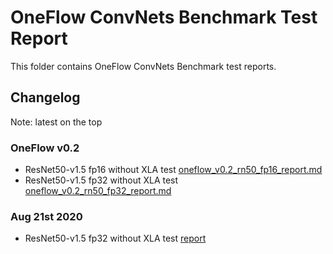 # OneFlow ConvNets Benchmark Test Report
This folder contains OneFlow ConvNets Benchmark test reports.  

## Changelog
Note: latest on the top
### OneFlow v0.2
- ResNet50-v1.5 fp16 without XLA test [oneflow_v0.2_rn50_fp16_report.md](oneflow_v0.2_rn50_fp16_report.md)
- ResNet50-v1.5 fp32 without XLA test [oneflow_v0.2_rn50_fp32_report.md](oneflow_v0.2_rn50_fp32_report.md)
### Aug 21st 2020
- ResNet50-v1.5 fp32 without XLA test [report](rn50_fp32_report_0821.md)


